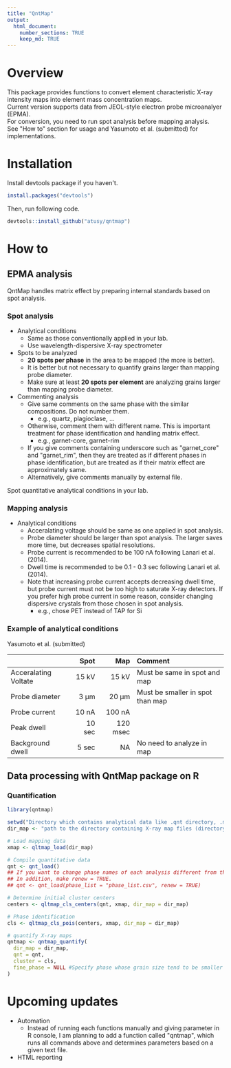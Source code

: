 ```yaml
---
title: "QntMap"
output: 
  html_document: 
    number_sections: TRUE
    keep_md: TRUE
---
```




# Overview

This package provides functions to convert element characteristic X-ray intensity maps into element mass concentration maps.  
Current version supports data from JEOL-style electron probe microanalyer (EPMA).  
For conversion, you need to run spot analysis before mapping analysis.  
See "How to" section for usage and Yasumoto et al. (submitted) for implementations.

# Installation

Install devtools package if you haven't.


```r
install.packages("devtools")
```

Then, run following code.


```r
devtools::install_github("atusy/qntmap")
```

# How to

## EPMA analysis

QntMap handles matrix effect by preparing internal standards based on spot analysis.


### Spot analysis

- Analytical conditions
    - Same as those conventionally applied in your lab.
    - Use wavelength-dispersive X-ray spectrometer
- Spots to be analyzed
    - **20 spots per phase** in the area to be mapped (the more is better).
    - It is better but not necessary to quantify grains larger than mapping probe diameter.
    - Make sure at least **20 spots per element** are analyzing grains larger than mapping probe diameter.
- Commenting analysis
    - Give same comments on the same phase with the similar compositions. Do not number them.
      - e.g., quartz, plagioclase, ...
    - Otherwise, comment them with different name. This is important treatment for phase identification and handling matrix effect.
      - e.g., garnet-core, garnet-rim
    - If you give comments containing underscore such as "garnet_core" and "garnet_rim", then they are treated as if different phases in phase identification, but are treated as if their matrix effect are approximately same. 
    - Alternatively, give comments manually by external file.
    
Spot quantitative analytical conditions in your lab.

### Mapping analysis

- Analytical conditions
    - Acceralating voltage should be same as one applied in spot analysis.
    - Probe diameter should be larger than spot analysis. The larger saves more time, but decreases spatial resolutions.
    - Probe current is recommended to be 100 nA following Lanari et al. (2014).
    - Dwell time is recommended to be 0.1 - 0.3 sec following Lanari et al. (2014).
    - Note that increasing probe current accepts decreasing dwell time, but probe current must not be too high to saturate X-ray detectors. If you prefer high probe current in some reason, consider changing dispersive crystals from those chosen in spot analysis.
        - e.g., chose PET instead of TAP for Si


### Example of analytical conditions

Yasumoto et al. (submitted)

|                     | Spot  | Map     | Comment                         |
|:--------------------|------:|--------:|:--------------------------------|
|Acceralating Voltate | 15 kV | 15 kV   | Must be same in spot and map    |
|Probe diameter       | 3 μm  | 20 μm   | Must be smaller in spot than map|
|Probe current        | 10 nA | 100 nA  |                                 |
|Peak dwell           | 10 sec| 120 msec|                                 |
|Background dwell     |  5 sec| NA      | No need to analyze in map       |


## Data processing with QntMap package on R

### Quantification


```r
library(qntmap)

setwd("Directory which contains analytical data like .qnt directory, .map directory, and so on")
dir_map <- "path to the directory containing X-ray map files (directory containing 1_map.txt, 2_map.txt, and so on)"

# Load mapping data
xmap <- qltmap_load(dir_map)

# Compile quantitative data
qnt <- qnt_load()
## If you want to change phase names of each analysis different from those determined preliminary given during EPMA analysis, prepare csv file that indicates phase name, and input its path to phase_list parameter.
## In addition, make renew = TRUE.
## qnt <- qnt_load(phase_list = "phase_list.csv", renew = TRUE)

# Determine initial cluster centers
centers <- qltmap_cls_centers(qnt, xmap, dir_map = dir_map)

# Phase identification
cls <- qltmap_cls_pois(centers, xmap, dir_map = dir_map)

# quantify X-ray maps
qntmap <- qntmap_quantify(
  dir_map = dir_map,
  qnt = qnt,
  cluster = cls,
  fine_phase = NULL #Specify phase whose grain size tend to be smaller than mapping probe diameter.
)
```

# Upcoming updates

- Automation
    - Instead of running each functions manually and giving parameter in R console, 
      I am planning to add a function called "qntmap", 
      which runs all commands above and determines parameters based on a given text file.
- HTML reporting


